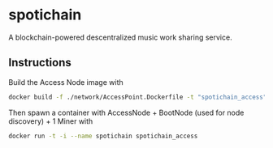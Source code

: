 # spotichain
A blockchain-powered descentralized music work sharing service. 

## Instructions

Build the Access Node image with

```sh
docker build -f ./network/AccessPoint.Dockerfile -t "spotichain_access"
```

Then spawn a container with AccessNode + BootNode (used for node discovery) + 1 Miner with

```sh
docker run -t -i --name spotichain spotichain_access
```
